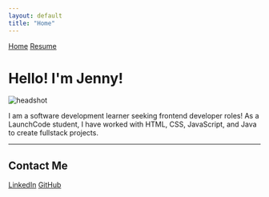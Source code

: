 ```yaml
---
layout: default
title: "Home"
---
```


[Home](index.md)
[Resume](resume.md)

# Hello! I'm Jenny!

![headshot](assets/park_headshot.JPG)

I am a software development learner seeking frontend developer roles!
As a LaunchCode student, I have worked with HTML, CSS, JavaScript, and Java to create fullstack projects.

---

## Contact Me

[LinkedIn](https://www.linkedin.com/in/jenniferoleary2004)
[GitHub](https://github.com/jennyoleary87)
